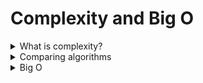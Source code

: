 # Complexity and Big O

<details>
<summary>What is complexity?</summary>

There are two complexity we need to consider when we compare algorithms:
1. Time Complexity (Which one is faster?)
2. Space Complexity (Which one uses less memory?)

## How to measure complexity?

Generally, every `addition`, `subtraction`, `multiplication`, `division` and comparison (`<`, `>`, `<=`, `>=`, `==`, `!=`) is considered as `1 operation`.

Complexity means how many operations are required to complete the task.

We use funtion (`f(n)`) to represent the complexity of an algorithm. `n` is the size of the input.

```typescript
// example2.ts

function example(n: number) {
  let counter = 0;
  for (let i = 0; i < 3 * n; i++) {
    // console.log("Hello");
    counter++;
  }

  for (let i = 0; i < n; i++) {
    for (let j = 0; j < n; j++) {
      // console.log("Hello");
      counter++;
    }
  }
  // console.log("Hello");
  // console.log("Hello");
  // console.log("Hello");
  // console.log("Hello");
  counter += 4;

  return counter;
}

for (let i = 2; i < 10; i++) {
  console.log(`example${i} will print out ` + example(i) + " Hellos");
}
```

We can see that f(n) and n have a quadratic relationship.

![example2Result](./assets/result_2.png);

```
n = 2, f(n) = 14
n = 3, f(n) = 22
n = 4, f(n) = 32
n = 5, f(n) = 44
n = 6, f(n) = 58
n = 7, f(n) = 74
n = 8, f(n) = 92
n = 9, f(n) = 112
.
.
.
n = 100, f(n) = 10304
```

As you can see, when increases number of n, the value of f(n) increases quadratically. Meaning that when we increase the size of the input, the number of operations increases quadratically.

![example2](./assets/fn.png)

## Back to example 
// example1.ts
```typescript
const fun1 = (n: number) => {
  let sum = 0;
  for (let i = 1; i <= n; i++) {
    sum += i;
  }
  return sum;
};

const fun2 = (n: number) => {
  return (n * (n + 1)) / 2;
};
```

What is the complexity of `fun1`? When we think about complexity, it usually means how many operations are required to complete the task, in `func1`, it has to do the following operations when execute the `for loop`:

1. `i <= n`
2. `i ++`
3. `sum += i`

So the complexity of `fun1` is `f(n) = 3n`.

What is the complexity of `fun2`? In `fun2`, it only has to do the following operations:

1. `n * `
2. `n + 1`
3. `/ 2`

But what makes it different from `fun1` is that it only has to do the operations once, no matter how big the input is, if `n === 100`, it would be `100 * 101 / 2`, if `n === 100000`, it would be `100000 * 100001 / 2`, so the complexity of `fun2` is `f(n) = 3`.

In conclusion, `fun1` is linear complexity, `fun2` is constant complexity, take a look at the following graph:

![fun1_vs_fun2](./assets/fun1_vs_fun2.png);

When the size of `n` is small, there's no major difference between `fun1` and `fun2`, but when the size of `n` is big, the difference is huge.

</details>

<details>

<summary>Comparing algorithms</summary>

## Question: Why do we need to compare algorithms?

Below are examples of two different algorithms that solve the same problem. Which one is better?

```typescript
// See example1.ts
// function 1 example
const fun1 = (n: number) => {
  let sum = 0;
  for (let i = 1; i <= n; i++) {
    sum += i;
  }
  return sum;
};

console.log("function 1 result:", fun1(10));

// function 2 example
const fun2 = (n: number) => {
  return (n * (n + 1)) / 2;
};

console.log("function 2 result:", fun2(10));
```

When we think about which algorithm is better, we need to consider the following:
1. Time Complexity (Which one is faster?)
2. Space Complexity (Which one uses less memory?)

Now let's compare the two functions with window.performance.now().

```typescript
// function 1 example
const fun1 = (n: number) => {
  let sum = 0;
  for (let i = 1; i <= n; i++) {
    sum += i;
  }
  return sum;
};

// function 2 example
const fun2 = (n: number) => {
  return (n * (n + 1)) / 2;
};

// Use time.now() to measure the time
let t1 = window.performance.now();
fun1(100);
let t2 = window.performance.now();
console.log(`Time Elapsed: ${(t2 - t1) / 1000} seconds to run func1.`);

let t3 = window.performance.now();
fun2(100);
let t4 = window.performance.now();
console.log(`Time Elapsed: ${(t4 - t3) / 1000} seconds to run fun2.`);
```

Let's add an `index.html` file and run the code in the browser. Since browser does not recongnize typescript, we can run `tsc app.ts` to compile the code into javascript.

```html
<!DOCTYPE html>
<html lang="en">
  <head>
    <meta charset="UTF-8" />
    <title>Algorithms</title>
  </head>
  <body>
    <script src="./app.js"></script>
  </body>
</html>
``````

![result](./assets/result_1.png)

We can refresh browser to see the result is different, but in the most of time, fun2 is faster than fun1. So we can say fun2 is better than fun1, but wait a minute, why it got different result when we refresh the browser? Possible reason is that different computer has different CPU, so the result is different, so using time difference is not a good way to compare algorithms.

</details>

<details>
<summary>Big O</summary>

## Big O notation

1. `Big O notation` is a tool that describe the limiting behavior of a function when the argument tends towards a particular value or infinity.

2. `Big O notation` usually considers the `worst-case` scenario of an algorithm.(i.e. the longest amount of time an algorithm can possibly take to complete)

## Calculating Big O
1. Constants don't matter.

- constants vs variables, i.e. `f(n) = 3n`, 3 is a constant, n is a variable, therefore what is its Big O? The Big O is `O(n)`, because constants don't matter, so we can remove the 3.

2. Smaller terms don't matter.
- i.e. `f(n) = 2n^2 + 3n + 4`, the Big O is `O(n^2)`, because the smaller terms don't matter, so we can remove the `2`(because the **constant doesn't matter**) and `4`, what about `3n`? Compare to `2n^2`, `3n` is a smaller term, so we can remove it as well.

3. Logarithm Base doesn't matter.
- i.e. `f(n) = log2(n)`, the Big O is `O(log(n))`, because the logarithm base(`2`) doesn't matter, so we can remove the base.

### What is the Big O of f(n) = 5 ?

You might think the answer is `O(5)`, but it's actually `O(1)`, when we say the constant doesn't matter, it doesn't mean we delete it, it only means that we make it `1`, i.e. `f(n) = 3n` is actually `f(n) = 1n`, so the answer of `f(n) = 5` is `f(n) = 1`, which is `O(1)`.

## Common Big O of Algorithms
- `O(1)`
- `O(log(n))`
- `O(n)`
- `O(nlog(n))`
- `O(n^2)`
- `O(n^3)`

The above list is in order of **efficiency**, `O(1)` is the most efficient, `O(n^3)` is the least efficient.

### Why constant doest not matter?

Here is an example:[Google sheet](https://docs.google.com/spreadsheets/d/1G-y3lX_oJlBGxRSPI2bdazgyh14ETyQML9TkjRi8SyM/edit?usp=sharing)

Take a look at the `n` and `n+1500`, when the input size gets bigger, it doesn't make the extreme difference compare with `n^2`,therefore we can just ignore the constant.

In conclusion, the worst case scenario in this example is `O(n^2)`.

</details>
